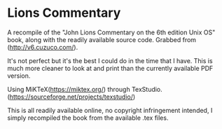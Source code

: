 # Lions Commentary

A recompile of the "John Lions Commentary on the 6th edition Unix OS" book, along with the readily available source code. Grabbed from (http://v6.cuzuco.com/).

It's not perfect but it's the best I could do in the time that I have. This is much more cleaner to look at and print than the currently available PDF version.

Using MiKTeX(https://miktex.org/) through TexStudio. (https://sourceforge.net/projects/texstudio/)


This is all readily available online, no copyright infringement intended, I simply recompiled the book from the available .tex files.

